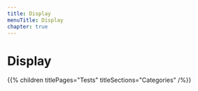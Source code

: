 ```yaml
---
title: Display
menuTitle: Display
chapter: true
---
```


# Display

{{% children titlePages="Tests" titleSections="Categories" /%}}
